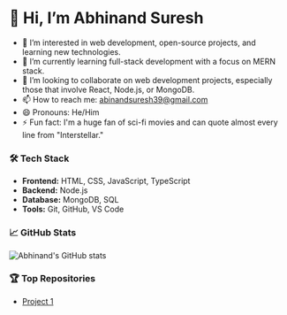 # 👋 Hi, I’m Abhinand Suresh

- 👀 I’m interested in web development, open-source projects, and learning new technologies.
- 🌱 I’m currently learning full-stack development with a focus on MERN stack.
- 💞️ I’m looking to collaborate on web development projects, especially those that involve React, Node.js, or MongoDB.
- 📫 How to reach me: [abinandsuresh39@gmail.com](mailto:abinandsuresh39@gmail.com)
- 😄 Pronouns: He/Him
- ⚡ Fun fact:  I'm a huge fan of sci-fi movies and can quote almost every line from "Interstellar."

### 🛠️ Tech Stack
- **Frontend:** HTML, CSS, JavaScript, TypeScript
- **Backend:** Node.js
- **Database:** MongoDB, SQL
- **Tools:** Git, GitHub, VS Code

### 📈 GitHub Stats
![Abhinand's GitHub stats](https://github-readme-stats.vercel.app/api?username=Abhinandsuresh10&show_icons=true&theme=radical)

### 🏆 Top Repositories
- [Project 1](https://github.com/Abhinandsuresh10/FirstProject)

